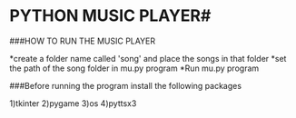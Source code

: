 # PYTHON MUSIC PLAYER#
###HOW TO RUN THE MUSIC PLAYER


*create a folder name called 'song' and place the songs in that folder
*set the path of the song folder in mu.py program
*Run mu.py program


###Before running the program install the following packages

1)tkinter
2)pygame
3)os
4)pyttsx3 


